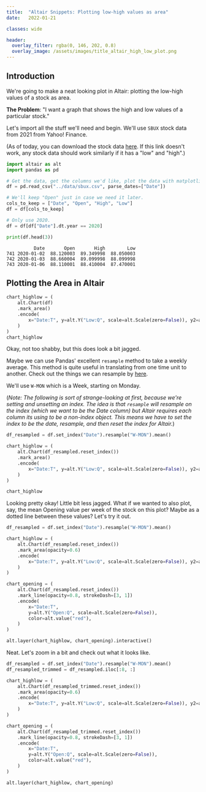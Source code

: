 ```yaml
---
title:  "Altair Snippets: Plotting low-high values as area"
date:   2022-01-21

classes: wide

header:
  overlay_filter: rgba(0, 146, 202, 0.8)
  overlay_image: /assets/images/title_altair_high_low_plot.png
---
```

## Introduction

We're going to make a neat looking plot in Altair: plotting the low-high values of a stock as area.

**The Problem**: "I want a graph that shows the high and low values of a particular stock."

Let's import all the stuff we'll need and begin.  We'll use ``SBUX`` stock data from 2021 from Yahoo! Finance.

(As of today, you can download the stock data [here](https://finance.yahoo.com/quote/SBUX/history?period1=1484956800&period2=1642723200&interval=1d&filter=history&frequency=1d&includeAdjustedClose=true).  If this link doesn't work, any stock data should work similarly if it has a "low" and "high".)


```python
import altair as alt
import pandas as pd
```


```python
# Get the data, get the columns we'd like, plot the data with matplotlib.
df = pd.read_csv("../data/sbux.csv", parse_dates=["Date"])

# We'll keep "Open" just in case we need it later.
cols_to_keep = ["Date", "Open", "High", "Low"]
df = df[cols_to_keep]

# Only use 2020.
df = df[df["Date"].dt.year == 2020]

print(df.head(3))
```

              Date       Open       High        Low
    741 2020-01-02  88.120003  89.349998  88.050003
    742 2020-01-03  88.660004  89.099998  88.099998
    743 2020-01-06  88.110001  88.410004  87.470001


## Plotting the Area in Altair


```python
chart_highlow = (
    alt.Chart(df)
    .mark_area()
    .encode(
        x="Date:T", y=alt.Y("Low:Q", scale=alt.Scale(zero=False)), y2=alt.Y2("High:Q")
    )
)
chart_highlow
```





<div id="altair-viz-5fd921df83d14fe1b1819219f27bd6cf"></div>
<script type="text/javascript">
  var VEGA_DEBUG = (typeof VEGA_DEBUG == "undefined") ? {} : VEGA_DEBUG;
  (function(spec, embedOpt){
    let outputDiv = document.currentScript.previousElementSibling;
    if (outputDiv.id !== "altair-viz-5fd921df83d14fe1b1819219f27bd6cf") {
      outputDiv = document.getElementById("altair-viz-5fd921df83d14fe1b1819219f27bd6cf");
    }
    const paths = {
      "vega": "https://cdn.jsdelivr.net/npm//vega@5?noext",
      "vega-lib": "https://cdn.jsdelivr.net/npm//vega-lib?noext",
      "vega-lite": "https://cdn.jsdelivr.net/npm//vega-lite@4.17.0?noext",
      "vega-embed": "https://cdn.jsdelivr.net/npm//vega-embed@6?noext",
    };

    function maybeLoadScript(lib, version) {
      var key = `${lib.replace("-", "")}_version`;
      return (VEGA_DEBUG[key] == version) ?
        Promise.resolve(paths[lib]) :
        new Promise(function(resolve, reject) {
          var s = document.createElement('script');
          document.getElementsByTagName("head")[0].appendChild(s);
          s.async = true;
          s.onload = () => {
            VEGA_DEBUG[key] = version;
            return resolve(paths[lib]);
          };
          s.onerror = () => reject(`Error loading script: ${paths[lib]}`);
          s.src = paths[lib];
        });
    }

    function showError(err) {
      outputDiv.innerHTML = `<div class="error" style="color:red;">${err}</div>`;
      throw err;
    }

    function displayChart(vegaEmbed) {
      vegaEmbed(outputDiv, spec, embedOpt)
        .catch(err => showError(`Javascript Error: ${err.message}<br>This usually means there's a typo in your chart specification. See the javascript console for the full traceback.`));
    }

    if(typeof define === "function" && define.amd) {
      requirejs.config({paths});
      require(["vega-embed"], displayChart, err => showError(`Error loading script: ${err.message}`));
    } else {
      maybeLoadScript("vega", "5")
        .then(() => maybeLoadScript("vega-lite", "4.17.0"))
        .then(() => maybeLoadScript("vega-embed", "6"))
        .catch(showError)
        .then(() => displayChart(vegaEmbed));
    }
  })({"config": {"view": {"continuousWidth": 400, "continuousHeight": 300}}, "data": {"name": "data-57a5c887e76f5b6b3adf7856858bbd8a"}, "mark": "area", "encoding": {"x": {"field": "Date", "type": "temporal"}, "y": {"field": "Low", "scale": {"zero": false}, "type": "quantitative"}, "y2": {"field": "High"}}, "$schema": "https://vega.github.io/schema/vega-lite/v4.17.0.json", "datasets": {"data-57a5c887e76f5b6b3adf7856858bbd8a": [{"Date": "2020-01-02T00:00:00", "Open": 88.120003, "High": 89.349998, "Low": 88.050003}, {"Date": "2020-01-03T00:00:00", "Open": 88.660004, "High": 89.099998, "Low": 88.099998}, {"Date": "2020-01-06T00:00:00", "Open": 88.110001, "High": 88.410004, "Low": 87.470001}, {"Date": "2020-01-07T00:00:00", "Open": 87.959999, "High": 88.029999, "Low": 87.129997}, {"Date": "2020-01-08T00:00:00", "Open": 87.940002, "High": 89.349998, "Low": 87.779999}, {"Date": "2020-01-09T00:00:00", "Open": 90.25, "High": 91.160004, "Low": 90.07}, {"Date": "2020-01-10T00:00:00", "Open": 90.800003, "High": 90.889999, "Low": 89.629997}, {"Date": "2020-01-13T00:00:00", "Open": 90.620003, "High": 91.720001, "Low": 90.209999}, {"Date": "2020-01-14T00:00:00", "Open": 91.190002, "High": 91.440002, "Low": 90.860001}, {"Date": "2020-01-15T00:00:00", "Open": 91.0, "High": 92.059998, "Low": 91.0}, {"Date": "2020-01-16T00:00:00", "Open": 91.989998, "High": 92.610001, "Low": 91.629997}, {"Date": "2020-01-17T00:00:00", "Open": 92.93, "High": 93.75, "Low": 92.809998}, {"Date": "2020-01-21T00:00:00", "Open": 92.830002, "High": 93.599998, "Low": 92.190002}, {"Date": "2020-01-22T00:00:00", "Open": 93.139999, "High": 93.75, "Low": 92.470001}, {"Date": "2020-01-23T00:00:00", "Open": 91.919998, "High": 93.849998, "Low": 90.739998}, {"Date": "2020-01-24T00:00:00", "Open": 94.0, "High": 94.129997, "Low": 91.339996}, {"Date": "2020-01-27T00:00:00", "Open": 88.629997, "High": 89.449997, "Low": 87.550003}, {"Date": "2020-01-28T00:00:00", "Open": 89.050003, "High": 89.190002, "Low": 87.720001}, {"Date": "2020-01-29T00:00:00", "Open": 88.150002, "High": 88.440002, "Low": 85.599998}, {"Date": "2020-01-30T00:00:00", "Open": 85.449997, "High": 86.589996, "Low": 84.690002}, {"Date": "2020-01-31T00:00:00", "Open": 85.790001, "High": 85.989998, "Low": 84.519997}, {"Date": "2020-02-03T00:00:00", "Open": 85.07, "High": 86.790001, "Low": 85.07}, {"Date": "2020-02-04T00:00:00", "Open": 87.139999, "High": 89.0, "Low": 86.620003}, {"Date": "2020-02-05T00:00:00", "Open": 88.879997, "High": 89.199997, "Low": 86.629997}, {"Date": "2020-02-06T00:00:00", "Open": 87.650002, "High": 87.699997, "Low": 86.150002}, {"Date": "2020-02-07T00:00:00", "Open": 85.760002, "High": 86.620003, "Low": 85.32}, {"Date": "2020-02-10T00:00:00", "Open": 86.43, "High": 87.620003, "Low": 86.169998}, {"Date": "2020-02-11T00:00:00", "Open": 87.860001, "High": 88.230003, "Low": 87.349998}, {"Date": "2020-02-12T00:00:00", "Open": 87.709999, "High": 89.099998, "Low": 87.389999}, {"Date": "2020-02-13T00:00:00", "Open": 88.5, "High": 90.510002, "Low": 88.260002}, {"Date": "2020-02-14T00:00:00", "Open": 90.18, "High": 90.410004, "Low": 88.989998}, {"Date": "2020-02-18T00:00:00", "Open": 89.370003, "High": 89.470001, "Low": 88.290001}, {"Date": "2020-02-19T00:00:00", "Open": 89.489998, "High": 90.440002, "Low": 89.300003}, {"Date": "2020-02-20T00:00:00", "Open": 89.730003, "High": 90.25, "Low": 87.730003}, {"Date": "2020-02-21T00:00:00", "Open": 88.0, "High": 88.389999, "Low": 87.0}, {"Date": "2020-02-24T00:00:00", "Open": 84.529999, "High": 86.050003, "Low": 84.260002}, {"Date": "2020-02-25T00:00:00", "Open": 85.019997, "High": 85.349998, "Low": 81.669998}, {"Date": "2020-02-26T00:00:00", "Open": 82.599998, "High": 83.239998, "Low": 80.639999}, {"Date": "2020-02-27T00:00:00", "Open": 78.830002, "High": 80.870003, "Low": 77.360001}, {"Date": "2020-02-28T00:00:00", "Open": 76.169998, "High": 78.809998, "Low": 75.720001}, {"Date": "2020-03-02T00:00:00", "Open": 77.919998, "High": 82.410004, "Low": 77.660004}, {"Date": "2020-03-03T00:00:00", "Open": 82.300003, "High": 82.620003, "Low": 78.110001}, {"Date": "2020-03-04T00:00:00", "Open": 79.290001, "High": 80.199997, "Low": 77.879997}, {"Date": "2020-03-05T00:00:00", "Open": 77.900002, "High": 77.900002, "Low": 75.279999}, {"Date": "2020-03-06T00:00:00", "Open": 73.459999, "High": 75.709999, "Low": 72.050003}, {"Date": "2020-03-09T00:00:00", "Open": 70.580002, "High": 74.029999, "Low": 70.080002}, {"Date": "2020-03-10T00:00:00", "Open": 72.559998, "High": 74.949997, "Low": 70.029999}, {"Date": "2020-03-11T00:00:00", "Open": 72.830002, "High": 74.269997, "Low": 67.400002}, {"Date": "2020-03-12T00:00:00", "Open": 62.950001, "High": 66.790001, "Low": 61.459999}, {"Date": "2020-03-13T00:00:00", "Open": 65.650002, "High": 70.18, "Low": 63.509998}, {"Date": "2020-03-16T00:00:00", "Open": 60.630001, "High": 63.950001, "Low": 58.110001}, {"Date": "2020-03-17T00:00:00", "Open": 59.549999, "High": 59.619999, "Low": 53.610001}, {"Date": "2020-03-18T00:00:00", "Open": 55.549999, "High": 57.650002, "Low": 50.02}, {"Date": "2020-03-19T00:00:00", "Open": 56.23, "High": 63.360001, "Low": 53.549999}, {"Date": "2020-03-20T00:00:00", "Open": 62.299999, "High": 65.68, "Low": 57.91}, {"Date": "2020-03-23T00:00:00", "Open": 57.23, "High": 57.439999, "Low": 54.0}, {"Date": "2020-03-24T00:00:00", "Open": 62.610001, "High": 65.160004, "Low": 61.0}, {"Date": "2020-03-25T00:00:00", "Open": 66.830002, "High": 69.639999, "Low": 63.490002}, {"Date": "2020-03-26T00:00:00", "Open": 66.709999, "High": 71.580002, "Low": 66.25}, {"Date": "2020-03-27T00:00:00", "Open": 66.68, "High": 68.25, "Low": 64.82}, {"Date": "2020-03-30T00:00:00", "Open": 66.559998, "High": 68.220001, "Low": 64.580002}, {"Date": "2020-03-31T00:00:00", "Open": 67.18, "High": 68.32, "Low": 65.309998}, {"Date": "2020-04-01T00:00:00", "Open": 63.0, "High": 64.760002, "Low": 61.580002}, {"Date": "2020-04-02T00:00:00", "Open": 65.75, "High": 68.699997, "Low": 62.91}, {"Date": "2020-04-03T00:00:00", "Open": 64.470001, "High": 64.75, "Low": 60.900002}, {"Date": "2020-04-06T00:00:00", "Open": 66.269997, "High": 68.339996, "Low": 64.410004}, {"Date": "2020-04-07T00:00:00", "Open": 71.57, "High": 72.480003, "Low": 68.330002}, {"Date": "2020-04-08T00:00:00", "Open": 69.580002, "High": 71.919998, "Low": 68.540001}, {"Date": "2020-04-09T00:00:00", "Open": 71.199997, "High": 74.260002, "Low": 70.139999}, {"Date": "2020-04-13T00:00:00", "Open": 73.519997, "High": 73.599998, "Low": 70.349998}, {"Date": "2020-04-14T00:00:00", "Open": 73.690002, "High": 74.330002, "Low": 72.660004}, {"Date": "2020-04-15T00:00:00", "Open": 72.010002, "High": 73.18, "Low": 70.709999}, {"Date": "2020-04-16T00:00:00", "Open": 73.110001, "High": 73.760002, "Low": 71.349998}, {"Date": "2020-04-17T00:00:00", "Open": 76.620003, "High": 77.389999, "Low": 74.970001}, {"Date": "2020-04-20T00:00:00", "Open": 76.019997, "High": 76.980003, "Low": 75.080002}, {"Date": "2020-04-21T00:00:00", "Open": 73.400002, "High": 73.959999, "Low": 71.739998}, {"Date": "2020-04-22T00:00:00", "Open": 74.550003, "High": 78.059998, "Low": 74.43}, {"Date": "2020-04-23T00:00:00", "Open": 77.330002, "High": 77.669998, "Low": 74.260002}, {"Date": "2020-04-24T00:00:00", "Open": 75.75, "High": 76.029999, "Low": 74.209999}, {"Date": "2020-04-27T00:00:00", "Open": 76.68, "High": 78.040001, "Low": 76.540001}, {"Date": "2020-04-28T00:00:00", "Open": 78.669998, "High": 79.610001, "Low": 76.959999}, {"Date": "2020-04-29T00:00:00", "Open": 78.18, "High": 78.75, "Low": 76.720001}, {"Date": "2020-04-30T00:00:00", "Open": 76.830002, "High": 77.639999, "Low": 75.190002}, {"Date": "2020-05-01T00:00:00", "Open": 74.900002, "High": 75.879997, "Low": 73.209999}, {"Date": "2020-05-04T00:00:00", "Open": 72.580002, "High": 72.620003, "Low": 71.260002}, {"Date": "2020-05-05T00:00:00", "Open": 74.959999, "High": 75.080002, "Low": 72.889999}, {"Date": "2020-05-06T00:00:00", "Open": 73.769997, "High": 74.849998, "Low": 72.860001}, {"Date": "2020-05-07T00:00:00", "Open": 73.809998, "High": 76.029999, "Low": 73.370003}, {"Date": "2020-05-08T00:00:00", "Open": 77.25, "High": 77.93, "Low": 75.760002}, {"Date": "2020-05-11T00:00:00", "Open": 76.620003, "High": 77.18, "Low": 75.800003}, {"Date": "2020-05-12T00:00:00", "Open": 76.0, "High": 76.730003, "Low": 74.339996}, {"Date": "2020-05-13T00:00:00", "Open": 74.459999, "High": 75.75, "Low": 72.919998}, {"Date": "2020-05-14T00:00:00", "Open": 72.32, "High": 74.290001, "Low": 70.650002}, {"Date": "2020-05-15T00:00:00", "Open": 72.809998, "High": 74.639999, "Low": 72.669998}, {"Date": "2020-05-18T00:00:00", "Open": 76.860001, "High": 77.5, "Low": 76.199997}, {"Date": "2020-05-19T00:00:00", "Open": 76.400002, "High": 77.220001, "Low": 75.760002}, {"Date": "2020-05-20T00:00:00", "Open": 77.230003, "High": 77.839996, "Low": 76.519997}, {"Date": "2020-05-21T00:00:00", "Open": 78.599998, "High": 79.379997, "Low": 77.889999}, {"Date": "2020-05-22T00:00:00", "Open": 77.900002, "High": 78.050003, "Low": 76.519997}, {"Date": "2020-05-26T00:00:00", "Open": 79.599998, "High": 79.919998, "Low": 77.580002}, {"Date": "2020-05-27T00:00:00", "Open": 78.980003, "High": 78.980003, "Low": 77.389999}, {"Date": "2020-05-28T00:00:00", "Open": 78.639999, "High": 80.059998, "Low": 77.93}, {"Date": "2020-05-29T00:00:00", "Open": 78.620003, "High": 78.639999, "Low": 77.260002}, {"Date": "2020-06-01T00:00:00", "Open": 77.660004, "High": 78.650002, "Low": 76.769997}, {"Date": "2020-06-02T00:00:00", "Open": 77.970001, "High": 78.260002, "Low": 76.790001}, {"Date": "2020-06-03T00:00:00", "Open": 78.449997, "High": 79.949997, "Low": 78.300003}, {"Date": "2020-06-04T00:00:00", "Open": 79.309998, "High": 80.169998, "Low": 78.470001}, {"Date": "2020-06-05T00:00:00", "Open": 80.330002, "High": 82.330002, "Low": 79.970001}, {"Date": "2020-06-08T00:00:00", "Open": 83.080002, "High": 83.620003, "Low": 82.18}, {"Date": "2020-06-09T00:00:00", "Open": 82.620003, "High": 83.220001, "Low": 81.760002}, {"Date": "2020-06-10T00:00:00", "Open": 79.879997, "High": 80.029999, "Low": 78.199997}, {"Date": "2020-06-11T00:00:00", "Open": 75.75, "High": 76.790001, "Low": 72.150002}, {"Date": "2020-06-12T00:00:00", "Open": 75.0, "High": 76.720001, "Low": 73.809998}, {"Date": "2020-06-15T00:00:00", "Open": 74.300003, "High": 77.910004, "Low": 74.080002}, {"Date": "2020-06-16T00:00:00", "Open": 78.790001, "High": 78.940002, "Low": 76.389999}, {"Date": "2020-06-17T00:00:00", "Open": 78.07, "High": 78.290001, "Low": 76.68}, {"Date": "2020-06-18T00:00:00", "Open": 76.720001, "High": 76.790001, "Low": 75.800003}, {"Date": "2020-06-19T00:00:00", "Open": 77.029999, "High": 77.379997, "Low": 74.879997}, {"Date": "2020-06-22T00:00:00", "Open": 74.900002, "High": 75.650002, "Low": 73.919998}, {"Date": "2020-06-23T00:00:00", "Open": 76.330002, "High": 76.370003, "Low": 75.07}, {"Date": "2020-06-24T00:00:00", "Open": 74.900002, "High": 74.919998, "Low": 72.0}, {"Date": "2020-06-25T00:00:00", "Open": 73.220001, "High": 74.110001, "Low": 72.169998}, {"Date": "2020-06-26T00:00:00", "Open": 73.629997, "High": 73.769997, "Low": 71.25}, {"Date": "2020-06-29T00:00:00", "Open": 71.410004, "High": 73.5, "Low": 71.059998}, {"Date": "2020-06-30T00:00:00", "Open": 73.580002, "High": 73.879997, "Low": 72.809998}, {"Date": "2020-07-01T00:00:00", "Open": 74.0, "High": 74.690002, "Low": 73.379997}, {"Date": "2020-07-02T00:00:00", "Open": 75.040001, "High": 75.089996, "Low": 73.639999}, {"Date": "2020-07-06T00:00:00", "Open": 74.93, "High": 75.480003, "Low": 74.160004}, {"Date": "2020-07-07T00:00:00", "Open": 75.129997, "High": 75.230003, "Low": 74.0}, {"Date": "2020-07-08T00:00:00", "Open": 74.07, "High": 74.5, "Low": 73.330002}, {"Date": "2020-07-09T00:00:00", "Open": 73.730003, "High": 74.220001, "Low": 71.93}, {"Date": "2020-07-10T00:00:00", "Open": 73.0, "High": 74.559998, "Low": 72.739998}, {"Date": "2020-07-13T00:00:00", "Open": 74.559998, "High": 74.839996, "Low": 72.489998}, {"Date": "2020-07-14T00:00:00", "Open": 72.0, "High": 72.970001, "Low": 71.82}, {"Date": "2020-07-15T00:00:00", "Open": 74.459999, "High": 75.809998, "Low": 73.959999}, {"Date": "2020-07-16T00:00:00", "Open": 74.900002, "High": 75.139999, "Low": 73.68}, {"Date": "2020-07-17T00:00:00", "Open": 74.43, "High": 74.550003, "Low": 73.209999}, {"Date": "2020-07-20T00:00:00", "Open": 74.160004, "High": 75.220001, "Low": 73.629997}, {"Date": "2020-07-21T00:00:00", "Open": 75.779999, "High": 76.800003, "Low": 75.269997}, {"Date": "2020-07-22T00:00:00", "Open": 75.519997, "High": 77.330002, "Low": 75.120003}, {"Date": "2020-07-23T00:00:00", "Open": 76.879997, "High": 77.07, "Low": 74.900002}, {"Date": "2020-07-24T00:00:00", "Open": 75.279999, "High": 76.0, "Low": 75.110001}, {"Date": "2020-07-27T00:00:00", "Open": 75.889999, "High": 76.709999, "Low": 75.540001}, {"Date": "2020-07-28T00:00:00", "Open": 76.300003, "High": 76.389999, "Low": 74.559998}, {"Date": "2020-07-29T00:00:00", "Open": 77.559998, "High": 78.489998, "Low": 76.900002}, {"Date": "2020-07-30T00:00:00", "Open": 76.629997, "High": 76.980003, "Low": 75.400002}, {"Date": "2020-07-31T00:00:00", "Open": 76.239998, "High": 76.540001, "Low": 75.480003}, {"Date": "2020-08-03T00:00:00", "Open": 76.480003, "High": 76.599998, "Low": 75.440002}, {"Date": "2020-08-04T00:00:00", "Open": 75.370003, "High": 75.489998, "Low": 74.760002}, {"Date": "2020-08-05T00:00:00", "Open": 75.349998, "High": 75.989998, "Low": 75.330002}, {"Date": "2020-08-06T00:00:00", "Open": 75.199997, "High": 75.919998, "Low": 74.940002}, {"Date": "2020-08-07T00:00:00", "Open": 75.480003, "High": 75.93, "Low": 75.209999}, {"Date": "2020-08-10T00:00:00", "Open": 75.82, "High": 77.669998, "Low": 75.809998}, {"Date": "2020-08-11T00:00:00", "Open": 78.269997, "High": 79.980003, "Low": 78.0}, {"Date": "2020-08-12T00:00:00", "Open": 79.589996, "High": 79.690002, "Low": 78.669998}, {"Date": "2020-08-13T00:00:00", "Open": 78.919998, "High": 79.639999, "Low": 78.839996}, {"Date": "2020-08-14T00:00:00", "Open": 78.540001, "High": 78.93, "Low": 78.019997}, {"Date": "2020-08-17T00:00:00", "Open": 78.599998, "High": 78.959999, "Low": 78.120003}, {"Date": "2020-08-18T00:00:00", "Open": 79.150002, "High": 79.360001, "Low": 78.349998}, {"Date": "2020-08-19T00:00:00", "Open": 79.18, "High": 79.389999, "Low": 77.43}, {"Date": "2020-08-20T00:00:00", "Open": 77.029999, "High": 77.650002, "Low": 76.459999}, {"Date": "2020-08-21T00:00:00", "Open": 76.940002, "High": 77.269997, "Low": 76.690002}, {"Date": "2020-08-24T00:00:00", "Open": 77.709999, "High": 79.139999, "Low": 77.25}, {"Date": "2020-08-25T00:00:00", "Open": 80.059998, "High": 83.07, "Low": 79.790001}, {"Date": "2020-08-26T00:00:00", "Open": 82.419998, "High": 82.75, "Low": 81.879997}, {"Date": "2020-08-27T00:00:00", "Open": 82.75, "High": 83.639999, "Low": 82.5}, {"Date": "2020-08-28T00:00:00", "Open": 83.790001, "High": 85.290001, "Low": 83.43}, {"Date": "2020-08-31T00:00:00", "Open": 84.629997, "High": 85.360001, "Low": 84.029999}, {"Date": "2020-09-01T00:00:00", "Open": 84.699997, "High": 86.089996, "Low": 84.230003}, {"Date": "2020-09-02T00:00:00", "Open": 86.510002, "High": 88.75, "Low": 86.290001}, {"Date": "2020-09-03T00:00:00", "Open": 88.599998, "High": 88.980003, "Low": 85.690002}, {"Date": "2020-09-04T00:00:00", "Open": 87.089996, "High": 87.779999, "Low": 85.309998}, {"Date": "2020-09-08T00:00:00", "Open": 85.269997, "High": 87.580002, "Low": 84.769997}, {"Date": "2020-09-09T00:00:00", "Open": 85.93, "High": 86.830002, "Low": 84.459999}, {"Date": "2020-09-10T00:00:00", "Open": 85.800003, "High": 87.07, "Low": 84.529999}, {"Date": "2020-09-11T00:00:00", "Open": 84.949997, "High": 85.849998, "Low": 84.150002}, {"Date": "2020-09-14T00:00:00", "Open": 85.75, "High": 87.059998, "Low": 85.639999}, {"Date": "2020-09-15T00:00:00", "Open": 87.18, "High": 88.25, "Low": 87.169998}, {"Date": "2020-09-16T00:00:00", "Open": 88.0, "High": 89.43, "Low": 87.75}, {"Date": "2020-09-17T00:00:00", "Open": 87.050003, "High": 87.32, "Low": 85.360001}, {"Date": "2020-09-18T00:00:00", "Open": 86.809998, "High": 87.239998, "Low": 84.599998}, {"Date": "2020-09-21T00:00:00", "Open": 82.860001, "High": 83.949997, "Low": 81.75}, {"Date": "2020-09-22T00:00:00", "Open": 84.050003, "High": 84.389999, "Low": 83.18}, {"Date": "2020-09-23T00:00:00", "Open": 84.379997, "High": 84.900002, "Low": 82.82}, {"Date": "2020-09-24T00:00:00", "Open": 82.629997, "High": 84.139999, "Low": 81.919998}, {"Date": "2020-09-25T00:00:00", "Open": 82.529999, "High": 84.690002, "Low": 82.220001}, {"Date": "2020-09-28T00:00:00", "Open": 85.519997, "High": 86.239998, "Low": 84.989998}, {"Date": "2020-09-29T00:00:00", "Open": 86.25, "High": 86.25, "Low": 84.629997}, {"Date": "2020-09-30T00:00:00", "Open": 86.629997, "High": 87.160004, "Low": 85.470001}, {"Date": "2020-10-01T00:00:00", "Open": 87.040001, "High": 87.449997, "Low": 86.199997}, {"Date": "2020-10-02T00:00:00", "Open": 85.150002, "High": 87.129997, "Low": 85.089996}, {"Date": "2020-10-05T00:00:00", "Open": 87.269997, "High": 88.68, "Low": 87.199997}, {"Date": "2020-10-06T00:00:00", "Open": 88.650002, "High": 89.279999, "Low": 86.800003}, {"Date": "2020-10-07T00:00:00", "Open": 87.82, "High": 88.980003, "Low": 87.440002}, {"Date": "2020-10-08T00:00:00", "Open": 88.459999, "High": 89.610001, "Low": 88.410004}, {"Date": "2020-10-09T00:00:00", "Open": 89.800003, "High": 90.330002, "Low": 89.580002}, {"Date": "2020-10-12T00:00:00", "Open": 90.459999, "High": 91.099998, "Low": 89.93}, {"Date": "2020-10-13T00:00:00", "Open": 90.580002, "High": 90.849998, "Low": 89.769997}, {"Date": "2020-10-14T00:00:00", "Open": 90.169998, "High": 90.599998, "Low": 88.559998}, {"Date": "2020-10-15T00:00:00", "Open": 88.160004, "High": 88.870003, "Low": 87.669998}, {"Date": "2020-10-16T00:00:00", "Open": 89.389999, "High": 89.629997, "Low": 88.440002}, {"Date": "2020-10-19T00:00:00", "Open": 88.699997, "High": 89.57, "Low": 87.360001}, {"Date": "2020-10-20T00:00:00", "Open": 88.68, "High": 89.720001, "Low": 88.040001}, {"Date": "2020-10-21T00:00:00", "Open": 88.379997, "High": 89.160004, "Low": 88.190002}, {"Date": "2020-10-22T00:00:00", "Open": 88.019997, "High": 89.379997, "Low": 87.699997}, {"Date": "2020-10-23T00:00:00", "Open": 89.800003, "High": 90.959999, "Low": 89.440002}, {"Date": "2020-10-26T00:00:00", "Open": 90.029999, "High": 91.129997, "Low": 88.650002}, {"Date": "2020-10-27T00:00:00", "Open": 89.480003, "High": 90.349998, "Low": 89.169998}, {"Date": "2020-10-28T00:00:00", "Open": 88.650002, "High": 88.949997, "Low": 86.610001}, {"Date": "2020-10-29T00:00:00", "Open": 87.169998, "High": 89.110001, "Low": 86.610001}, {"Date": "2020-10-30T00:00:00", "Open": 87.75, "High": 88.389999, "Low": 85.629997}, {"Date": "2020-11-02T00:00:00", "Open": 87.540001, "High": 87.769997, "Low": 85.449997}, {"Date": "2020-11-03T00:00:00", "Open": 86.779999, "High": 89.059998, "Low": 86.18}, {"Date": "2020-11-04T00:00:00", "Open": 88.900002, "High": 91.290001, "Low": 88.739998}, {"Date": "2020-11-05T00:00:00", "Open": 90.690002, "High": 91.160004, "Low": 89.900002}, {"Date": "2020-11-06T00:00:00", "Open": 90.150002, "High": 91.199997, "Low": 89.779999}, {"Date": "2020-11-09T00:00:00", "Open": 97.32, "High": 97.650002, "Low": 95.639999}, {"Date": "2020-11-10T00:00:00", "Open": 93.739998, "High": 95.269997, "Low": 93.139999}, {"Date": "2020-11-11T00:00:00", "Open": 94.110001, "High": 95.830002, "Low": 94.019997}, {"Date": "2020-11-12T00:00:00", "Open": 94.660004, "High": 94.760002, "Low": 92.660004}, {"Date": "2020-11-13T00:00:00", "Open": 94.379997, "High": 95.589996, "Low": 93.699997}, {"Date": "2020-11-16T00:00:00", "Open": 96.790001, "High": 97.809998, "Low": 96.019997}, {"Date": "2020-11-17T00:00:00", "Open": 97.209999, "High": 98.779999, "Low": 96.809998}, {"Date": "2020-11-18T00:00:00", "Open": 98.629997, "High": 99.330002, "Low": 97.910004}, {"Date": "2020-11-19T00:00:00", "Open": 97.239998, "High": 97.919998, "Low": 96.860001}, {"Date": "2020-11-20T00:00:00", "Open": 97.419998, "High": 97.540001, "Low": 96.949997}, {"Date": "2020-11-23T00:00:00", "Open": 97.620003, "High": 97.860001, "Low": 96.419998}, {"Date": "2020-11-24T00:00:00", "Open": 97.510002, "High": 98.720001, "Low": 97.400002}, {"Date": "2020-11-25T00:00:00", "Open": 98.5, "High": 98.540001, "Low": 97.940002}, {"Date": "2020-11-27T00:00:00", "Open": 98.480003, "High": 98.980003, "Low": 98.279999}, {"Date": "2020-11-30T00:00:00", "Open": 98.199997, "High": 98.290001, "Low": 96.959999}, {"Date": "2020-12-01T00:00:00", "Open": 99.0, "High": 99.260002, "Low": 98.25}, {"Date": "2020-12-02T00:00:00", "Open": 98.510002, "High": 99.040001, "Low": 98.209999}, {"Date": "2020-12-03T00:00:00", "Open": 99.019997, "High": 101.0, "Low": 98.970001}, {"Date": "2020-12-04T00:00:00", "Open": 101.349998, "High": 102.940002, "Low": 101.07}, {"Date": "2020-12-07T00:00:00", "Open": 102.010002, "High": 102.220001, "Low": 100.690002}, {"Date": "2020-12-08T00:00:00", "Open": 100.370003, "High": 101.57, "Low": 100.010002}, {"Date": "2020-12-09T00:00:00", "Open": 101.940002, "High": 102.209999, "Low": 100.099998}, {"Date": "2020-12-10T00:00:00", "Open": 103.510002, "High": 106.089996, "Low": 102.75}, {"Date": "2020-12-11T00:00:00", "Open": 104.410004, "High": 104.779999, "Low": 102.330002}, {"Date": "2020-12-14T00:00:00", "Open": 103.830002, "High": 104.709999, "Low": 103.25}, {"Date": "2020-12-15T00:00:00", "Open": 104.239998, "High": 104.860001, "Low": 103.779999}, {"Date": "2020-12-16T00:00:00", "Open": 104.099998, "High": 104.800003, "Low": 102.720001}, {"Date": "2020-12-17T00:00:00", "Open": 103.550003, "High": 104.040001, "Low": 102.610001}, {"Date": "2020-12-18T00:00:00", "Open": 103.330002, "High": 104.110001, "Low": 102.949997}, {"Date": "2020-12-21T00:00:00", "Open": 101.220001, "High": 103.150002, "Low": 100.019997}, {"Date": "2020-12-22T00:00:00", "Open": 102.120003, "High": 103.169998, "Low": 101.889999}, {"Date": "2020-12-23T00:00:00", "Open": 102.290001, "High": 102.690002, "Low": 101.970001}, {"Date": "2020-12-24T00:00:00", "Open": 102.300003, "High": 102.360001, "Low": 101.68}, {"Date": "2020-12-28T00:00:00", "Open": 102.919998, "High": 104.379997, "Low": 102.309998}, {"Date": "2020-12-29T00:00:00", "Open": 104.889999, "High": 105.779999, "Low": 104.470001}, {"Date": "2020-12-30T00:00:00", "Open": 105.989998, "High": 106.620003, "Low": 105.779999}, {"Date": "2020-12-31T00:00:00", "Open": 106.0, "High": 107.139999, "Low": 105.620003}]}}, {"mode": "vega-lite"});
</script>



Okay, not too shabby, but this does look a bit jagged.

Maybe we can use Pandas' excellent ``resample`` method to take a weekly average.  This method is quite useful in translating from one time unit to another.  Check out the things we can resample by [here](https://pandas.pydata.org/pandas-docs/stable/user_guide/timeseries.html#dateoffset-objects).

We'll use ``W-MON`` which is a Week, starting on Monday.

(_Note: The following is sort of strange-looking at first, because we're setting and unsetting an index.  The idea is that ``resample`` will resample on the index (which we want to be the Date column) but Altair requires each column its using to be a non-index object.  This means we have to set the index to be the date, resample, and then reset the index for Altair._)


```python
df_resampled = df.set_index("Date").resample("W-MON").mean()

chart_highlow = (
    alt.Chart(df_resampled.reset_index())
    .mark_area()
    .encode(
        x="Date:T", y=alt.Y("Low:Q", scale=alt.Scale(zero=False)), y2=alt.Y2("High:Q")
    )
)

chart_highlow
```





<div id="altair-viz-bc7a15327f6c4077867ba82ce0181c53"></div>
<script type="text/javascript">
  var VEGA_DEBUG = (typeof VEGA_DEBUG == "undefined") ? {} : VEGA_DEBUG;
  (function(spec, embedOpt){
    let outputDiv = document.currentScript.previousElementSibling;
    if (outputDiv.id !== "altair-viz-bc7a15327f6c4077867ba82ce0181c53") {
      outputDiv = document.getElementById("altair-viz-bc7a15327f6c4077867ba82ce0181c53");
    }
    const paths = {
      "vega": "https://cdn.jsdelivr.net/npm//vega@5?noext",
      "vega-lib": "https://cdn.jsdelivr.net/npm//vega-lib?noext",
      "vega-lite": "https://cdn.jsdelivr.net/npm//vega-lite@4.17.0?noext",
      "vega-embed": "https://cdn.jsdelivr.net/npm//vega-embed@6?noext",
    };

    function maybeLoadScript(lib, version) {
      var key = `${lib.replace("-", "")}_version`;
      return (VEGA_DEBUG[key] == version) ?
        Promise.resolve(paths[lib]) :
        new Promise(function(resolve, reject) {
          var s = document.createElement('script');
          document.getElementsByTagName("head")[0].appendChild(s);
          s.async = true;
          s.onload = () => {
            VEGA_DEBUG[key] = version;
            return resolve(paths[lib]);
          };
          s.onerror = () => reject(`Error loading script: ${paths[lib]}`);
          s.src = paths[lib];
        });
    }

    function showError(err) {
      outputDiv.innerHTML = `<div class="error" style="color:red;">${err}</div>`;
      throw err;
    }

    function displayChart(vegaEmbed) {
      vegaEmbed(outputDiv, spec, embedOpt)
        .catch(err => showError(`Javascript Error: ${err.message}<br>This usually means there's a typo in your chart specification. See the javascript console for the full traceback.`));
    }

    if(typeof define === "function" && define.amd) {
      requirejs.config({paths});
      require(["vega-embed"], displayChart, err => showError(`Error loading script: ${err.message}`));
    } else {
      maybeLoadScript("vega", "5")
        .then(() => maybeLoadScript("vega-lite", "4.17.0"))
        .then(() => maybeLoadScript("vega-embed", "6"))
        .catch(showError)
        .then(() => displayChart(vegaEmbed));
    }
  })({"config": {"view": {"continuousWidth": 400, "continuousHeight": 300}}, "data": {"name": "data-bdd7ea871a90f79592dc102a75e1891d"}, "mark": "area", "encoding": {"x": {"field": "Date", "type": "temporal"}, "y": {"field": "Low", "scale": {"zero": false}, "type": "quantitative"}, "y2": {"field": "High"}}, "$schema": "https://vega.github.io/schema/vega-lite/v4.17.0.json", "datasets": {"data-bdd7ea871a90f79592dc102a75e1891d": [{"Date": "2020-01-06T00:00:00", "Open": 88.29666933333333, "High": 88.95333333333333, "Low": 87.873334}, {"Date": "2020-01-13T00:00:00", "Open": 89.51400140000001, "High": 90.23000019999999, "Low": 88.96399840000001}, {"Date": "2020-01-20T00:00:00", "Open": 91.7775, "High": 92.46500025, "Low": 91.57499899999999}, {"Date": "2020-01-27T00:00:00", "Open": 92.1039992, "High": 92.955998, "Low": 90.858}, {"Date": "2020-02-03T00:00:00", "Open": 86.70200059999999, "High": 87.3999998, "Low": 85.5199996}, {"Date": "2020-02-10T00:00:00", "Open": 87.172, "High": 88.02799999999999, "Low": 86.178}, {"Date": "2020-02-17T00:00:00", "Open": 88.5625, "High": 89.56250175, "Low": 87.99749925}, {"Date": "2020-02-24T00:00:00", "Open": 88.2240006, "High": 88.920001, "Low": 87.31600180000001}, {"Date": "2020-03-02T00:00:00", "Open": 80.1079986, "High": 82.1360002, "Low": 78.6100006}, {"Date": "2020-03-09T00:00:00", "Open": 76.7060014, "High": 78.092, "Low": 74.6800004}, {"Date": "2020-03-16T00:00:00", "Open": 66.9240008, "High": 70.0279992, "Low": 64.1019998}, {"Date": "2020-03-23T00:00:00", "Open": 58.171999400000004, "High": 60.7500002, "Low": 53.818}, {"Date": "2020-03-30T00:00:00", "Open": 65.878, "High": 68.57000120000001, "Low": 64.0280008}, {"Date": "2020-04-06T00:00:00", "Open": 65.3339996, "High": 66.973999, "Low": 63.0220012}, {"Date": "2020-04-13T00:00:00", "Open": 71.467499, "High": 73.06500025, "Low": 69.34}, {"Date": "2020-04-20T00:00:00", "Open": 74.290001, "High": 75.1280012, "Low": 72.95400079999999}, {"Date": "2020-04-27T00:00:00", "Open": 75.5420014, "High": 76.751999, "Low": 74.236}, {"Date": "2020-05-04T00:00:00", "Open": 76.23200080000001, "High": 76.9, "Low": 74.6680006}, {"Date": "2020-05-11T00:00:00", "Open": 75.28199939999999, "High": 76.2139998, "Low": 74.1360016}, {"Date": "2020-05-18T00:00:00", "Open": 74.4899996, "High": 75.7820006, "Low": 73.3559982}, {"Date": "2020-05-25T00:00:00", "Open": 77.53250125, "High": 78.12249925, "Low": 76.67249875}, {"Date": "2020-06-01T00:00:00", "Open": 78.70000139999999, "High": 79.25, "Low": 77.386}, {"Date": "2020-06-08T00:00:00", "Open": 79.828, "High": 80.86600039999999, "Low": 79.14200120000001}, {"Date": "2020-06-15T00:00:00", "Open": 77.5100006, "High": 78.9340012, "Low": 76.0000002}, {"Date": "2020-06-22T00:00:00", "Open": 77.1020006, "High": 77.4100006, "Low": 75.5339994}, {"Date": "2020-06-29T00:00:00", "Open": 73.8980012, "High": 74.5339998, "Low": 72.3099992}, {"Date": "2020-07-06T00:00:00", "Open": 74.38750075, "High": 74.7849995, "Low": 73.4974995}, {"Date": "2020-07-13T00:00:00", "Open": 74.09799960000001, "High": 74.6699996, "Low": 72.8979996}, {"Date": "2020-07-20T00:00:00", "Open": 73.990001, "High": 74.7380004, "Low": 73.259999}, {"Date": "2020-07-27T00:00:00", "Open": 75.86999820000001, "High": 76.78200079999999, "Low": 75.1880008}, {"Date": "2020-08-03T00:00:00", "Open": 76.6419998, "High": 76.9999998, "Low": 75.5560014}, {"Date": "2020-08-10T00:00:00", "Open": 75.44400019999999, "High": 76.1999984, "Low": 75.2100006}, {"Date": "2020-08-17T00:00:00", "Open": 78.783998, "High": 79.4400006, "Low": 78.3299988}, {"Date": "2020-08-24T00:00:00", "Open": 78.0020004, "High": 78.56199960000001, "Low": 77.2359998}, {"Date": "2020-08-31T00:00:00", "Open": 82.7299988, "High": 84.02200020000001, "Low": 82.3259994}, {"Date": "2020-09-07T00:00:00", "Open": 86.72499825, "High": 87.8999995, "Low": 85.380001}, {"Date": "2020-09-14T00:00:00", "Open": 85.5399994, "High": 86.878, "Low": 84.7099992}, {"Date": "2020-09-21T00:00:00", "Open": 86.3800004, "High": 87.237999, "Low": 85.3259994}, {"Date": "2020-09-28T00:00:00", "Open": 83.8219986, "High": 84.872, "Low": 83.0259994}, {"Date": "2020-10-05T00:00:00", "Open": 86.46799940000001, "High": 87.3339996, "Low": 85.7179976}, {"Date": "2020-10-12T00:00:00", "Open": 89.0380006, "High": 89.8600006, "Low": 88.4320022}, {"Date": "2020-10-19T00:00:00", "Open": 89.4, "High": 89.9039992, "Low": 88.3599992}, {"Date": "2020-10-26T00:00:00", "Open": 88.9819992, "High": 90.0699996, "Low": 88.4040008}, {"Date": "2020-11-02T00:00:00", "Open": 88.1180008, "High": 88.9139984, "Low": 86.6939988}, {"Date": "2020-11-09T00:00:00", "Open": 90.768001, "High": 92.07200040000001, "Low": 90.0479996}, {"Date": "2020-11-16T00:00:00", "Open": 94.7360002, "High": 95.851999, "Low": 93.9079988}, {"Date": "2020-11-23T00:00:00", "Open": 97.623999, "High": 98.2860002, "Low": 96.9899996}, {"Date": "2020-11-30T00:00:00", "Open": 98.1725005, "High": 98.6325015, "Low": 97.64500050000001}, {"Date": "2020-12-07T00:00:00", "Open": 99.97799979999999, "High": 100.89200120000001, "Low": 99.43800039999999}, {"Date": "2020-12-14T00:00:00", "Open": 102.8120026, "High": 103.87199860000001, "Low": 101.68800039999999}, {"Date": "2020-12-21T00:00:00", "Open": 103.28800040000002, "High": 104.1920016, "Low": 102.41599900000001}, {"Date": "2020-12-28T00:00:00", "Open": 102.40750125, "High": 103.1499995, "Low": 101.9624995}, {"Date": "2021-01-04T00:00:00", "Open": 105.62666566666667, "High": 106.51333366666667, "Low": 105.290001}]}}, {"mode": "vega-lite"});
</script>



Looking pretty okay!  Little bit less jagged.  What if we wanted to also plot, say, the mean Opening value per week of the stock on this plot?  Maybe as a dotted line between these values?  Let's try it out.


```python
df_resampled = df.set_index("Date").resample("W-MON").mean()

chart_highlow = (
    alt.Chart(df_resampled.reset_index())
    .mark_area(opacity=0.6)
    .encode(
        x="Date:T", y=alt.Y("Low:Q", scale=alt.Scale(zero=False)), y2=alt.Y2("High:Q")
    )
)

chart_opening = (
    alt.Chart(df_resampled.reset_index())
    .mark_line(opacity=0.8, strokeDash=[3, 1])
    .encode(
        x="Date:T",
        y=alt.Y("Open:Q", scale=alt.Scale(zero=False)),
        color=alt.value("red"),
    )
)

alt.layer(chart_highlow, chart_opening).interactive()
```





<div id="altair-viz-8869878355ec413ba2fceac9bb92d992"></div>
<script type="text/javascript">
  var VEGA_DEBUG = (typeof VEGA_DEBUG == "undefined") ? {} : VEGA_DEBUG;
  (function(spec, embedOpt){
    let outputDiv = document.currentScript.previousElementSibling;
    if (outputDiv.id !== "altair-viz-8869878355ec413ba2fceac9bb92d992") {
      outputDiv = document.getElementById("altair-viz-8869878355ec413ba2fceac9bb92d992");
    }
    const paths = {
      "vega": "https://cdn.jsdelivr.net/npm//vega@5?noext",
      "vega-lib": "https://cdn.jsdelivr.net/npm//vega-lib?noext",
      "vega-lite": "https://cdn.jsdelivr.net/npm//vega-lite@4.17.0?noext",
      "vega-embed": "https://cdn.jsdelivr.net/npm//vega-embed@6?noext",
    };

    function maybeLoadScript(lib, version) {
      var key = `${lib.replace("-", "")}_version`;
      return (VEGA_DEBUG[key] == version) ?
        Promise.resolve(paths[lib]) :
        new Promise(function(resolve, reject) {
          var s = document.createElement('script');
          document.getElementsByTagName("head")[0].appendChild(s);
          s.async = true;
          s.onload = () => {
            VEGA_DEBUG[key] = version;
            return resolve(paths[lib]);
          };
          s.onerror = () => reject(`Error loading script: ${paths[lib]}`);
          s.src = paths[lib];
        });
    }

    function showError(err) {
      outputDiv.innerHTML = `<div class="error" style="color:red;">${err}</div>`;
      throw err;
    }

    function displayChart(vegaEmbed) {
      vegaEmbed(outputDiv, spec, embedOpt)
        .catch(err => showError(`Javascript Error: ${err.message}<br>This usually means there's a typo in your chart specification. See the javascript console for the full traceback.`));
    }

    if(typeof define === "function" && define.amd) {
      requirejs.config({paths});
      require(["vega-embed"], displayChart, err => showError(`Error loading script: ${err.message}`));
    } else {
      maybeLoadScript("vega", "5")
        .then(() => maybeLoadScript("vega-lite", "4.17.0"))
        .then(() => maybeLoadScript("vega-embed", "6"))
        .catch(showError)
        .then(() => displayChart(vegaEmbed));
    }
  })({"config": {"view": {"continuousWidth": 400, "continuousHeight": 300}}, "layer": [{"data": {"name": "data-bdd7ea871a90f79592dc102a75e1891d"}, "mark": {"type": "area", "opacity": 0.6}, "encoding": {"x": {"field": "Date", "type": "temporal"}, "y": {"field": "Low", "scale": {"zero": false}, "type": "quantitative"}, "y2": {"field": "High"}}, "selection": {"selector031": {"type": "interval", "bind": "scales", "encodings": ["x", "y"]}}}, {"data": {"name": "data-bdd7ea871a90f79592dc102a75e1891d"}, "mark": {"type": "line", "opacity": 0.8, "strokeDash": [3, 1]}, "encoding": {"color": {"value": "red"}, "x": {"field": "Date", "type": "temporal"}, "y": {"field": "Open", "scale": {"zero": false}, "type": "quantitative"}}}], "$schema": "https://vega.github.io/schema/vega-lite/v4.17.0.json", "datasets": {"data-bdd7ea871a90f79592dc102a75e1891d": [{"Date": "2020-01-06T00:00:00", "Open": 88.29666933333333, "High": 88.95333333333333, "Low": 87.873334}, {"Date": "2020-01-13T00:00:00", "Open": 89.51400140000001, "High": 90.23000019999999, "Low": 88.96399840000001}, {"Date": "2020-01-20T00:00:00", "Open": 91.7775, "High": 92.46500025, "Low": 91.57499899999999}, {"Date": "2020-01-27T00:00:00", "Open": 92.1039992, "High": 92.955998, "Low": 90.858}, {"Date": "2020-02-03T00:00:00", "Open": 86.70200059999999, "High": 87.3999998, "Low": 85.5199996}, {"Date": "2020-02-10T00:00:00", "Open": 87.172, "High": 88.02799999999999, "Low": 86.178}, {"Date": "2020-02-17T00:00:00", "Open": 88.5625, "High": 89.56250175, "Low": 87.99749925}, {"Date": "2020-02-24T00:00:00", "Open": 88.2240006, "High": 88.920001, "Low": 87.31600180000001}, {"Date": "2020-03-02T00:00:00", "Open": 80.1079986, "High": 82.1360002, "Low": 78.6100006}, {"Date": "2020-03-09T00:00:00", "Open": 76.7060014, "High": 78.092, "Low": 74.6800004}, {"Date": "2020-03-16T00:00:00", "Open": 66.9240008, "High": 70.0279992, "Low": 64.1019998}, {"Date": "2020-03-23T00:00:00", "Open": 58.171999400000004, "High": 60.7500002, "Low": 53.818}, {"Date": "2020-03-30T00:00:00", "Open": 65.878, "High": 68.57000120000001, "Low": 64.0280008}, {"Date": "2020-04-06T00:00:00", "Open": 65.3339996, "High": 66.973999, "Low": 63.0220012}, {"Date": "2020-04-13T00:00:00", "Open": 71.467499, "High": 73.06500025, "Low": 69.34}, {"Date": "2020-04-20T00:00:00", "Open": 74.290001, "High": 75.1280012, "Low": 72.95400079999999}, {"Date": "2020-04-27T00:00:00", "Open": 75.5420014, "High": 76.751999, "Low": 74.236}, {"Date": "2020-05-04T00:00:00", "Open": 76.23200080000001, "High": 76.9, "Low": 74.6680006}, {"Date": "2020-05-11T00:00:00", "Open": 75.28199939999999, "High": 76.2139998, "Low": 74.1360016}, {"Date": "2020-05-18T00:00:00", "Open": 74.4899996, "High": 75.7820006, "Low": 73.3559982}, {"Date": "2020-05-25T00:00:00", "Open": 77.53250125, "High": 78.12249925, "Low": 76.67249875}, {"Date": "2020-06-01T00:00:00", "Open": 78.70000139999999, "High": 79.25, "Low": 77.386}, {"Date": "2020-06-08T00:00:00", "Open": 79.828, "High": 80.86600039999999, "Low": 79.14200120000001}, {"Date": "2020-06-15T00:00:00", "Open": 77.5100006, "High": 78.9340012, "Low": 76.0000002}, {"Date": "2020-06-22T00:00:00", "Open": 77.1020006, "High": 77.4100006, "Low": 75.5339994}, {"Date": "2020-06-29T00:00:00", "Open": 73.8980012, "High": 74.5339998, "Low": 72.3099992}, {"Date": "2020-07-06T00:00:00", "Open": 74.38750075, "High": 74.7849995, "Low": 73.4974995}, {"Date": "2020-07-13T00:00:00", "Open": 74.09799960000001, "High": 74.6699996, "Low": 72.8979996}, {"Date": "2020-07-20T00:00:00", "Open": 73.990001, "High": 74.7380004, "Low": 73.259999}, {"Date": "2020-07-27T00:00:00", "Open": 75.86999820000001, "High": 76.78200079999999, "Low": 75.1880008}, {"Date": "2020-08-03T00:00:00", "Open": 76.6419998, "High": 76.9999998, "Low": 75.5560014}, {"Date": "2020-08-10T00:00:00", "Open": 75.44400019999999, "High": 76.1999984, "Low": 75.2100006}, {"Date": "2020-08-17T00:00:00", "Open": 78.783998, "High": 79.4400006, "Low": 78.3299988}, {"Date": "2020-08-24T00:00:00", "Open": 78.0020004, "High": 78.56199960000001, "Low": 77.2359998}, {"Date": "2020-08-31T00:00:00", "Open": 82.7299988, "High": 84.02200020000001, "Low": 82.3259994}, {"Date": "2020-09-07T00:00:00", "Open": 86.72499825, "High": 87.8999995, "Low": 85.380001}, {"Date": "2020-09-14T00:00:00", "Open": 85.5399994, "High": 86.878, "Low": 84.7099992}, {"Date": "2020-09-21T00:00:00", "Open": 86.3800004, "High": 87.237999, "Low": 85.3259994}, {"Date": "2020-09-28T00:00:00", "Open": 83.8219986, "High": 84.872, "Low": 83.0259994}, {"Date": "2020-10-05T00:00:00", "Open": 86.46799940000001, "High": 87.3339996, "Low": 85.7179976}, {"Date": "2020-10-12T00:00:00", "Open": 89.0380006, "High": 89.8600006, "Low": 88.4320022}, {"Date": "2020-10-19T00:00:00", "Open": 89.4, "High": 89.9039992, "Low": 88.3599992}, {"Date": "2020-10-26T00:00:00", "Open": 88.9819992, "High": 90.0699996, "Low": 88.4040008}, {"Date": "2020-11-02T00:00:00", "Open": 88.1180008, "High": 88.9139984, "Low": 86.6939988}, {"Date": "2020-11-09T00:00:00", "Open": 90.768001, "High": 92.07200040000001, "Low": 90.0479996}, {"Date": "2020-11-16T00:00:00", "Open": 94.7360002, "High": 95.851999, "Low": 93.9079988}, {"Date": "2020-11-23T00:00:00", "Open": 97.623999, "High": 98.2860002, "Low": 96.9899996}, {"Date": "2020-11-30T00:00:00", "Open": 98.1725005, "High": 98.6325015, "Low": 97.64500050000001}, {"Date": "2020-12-07T00:00:00", "Open": 99.97799979999999, "High": 100.89200120000001, "Low": 99.43800039999999}, {"Date": "2020-12-14T00:00:00", "Open": 102.8120026, "High": 103.87199860000001, "Low": 101.68800039999999}, {"Date": "2020-12-21T00:00:00", "Open": 103.28800040000002, "High": 104.1920016, "Low": 102.41599900000001}, {"Date": "2020-12-28T00:00:00", "Open": 102.40750125, "High": 103.1499995, "Low": 101.9624995}, {"Date": "2021-01-04T00:00:00", "Open": 105.62666566666667, "High": 106.51333366666667, "Low": 105.290001}]}}, {"mode": "vega-lite"});
</script>



Neat.  Let's zoom in a bit and check out what it looks like.


```python
df_resampled = df.set_index("Date").resample("W-MON").mean()
df_resampled_trimmed = df_resampled.iloc[:8, :]

chart_highlow = (
    alt.Chart(df_resampled_trimmed.reset_index())
    .mark_area(opacity=0.6)
    .encode(
        x="Date:T", y=alt.Y("Low:Q", scale=alt.Scale(zero=False)), y2=alt.Y2("High:Q")
    )
)

chart_opening = (
    alt.Chart(df_resampled_trimmed.reset_index())
    .mark_line(opacity=0.8, strokeDash=[3, 1])
    .encode(
        x="Date:T",
        y=alt.Y("Open:Q", scale=alt.Scale(zero=False)),
        color=alt.value("red"),
    )
)

alt.layer(chart_highlow, chart_opening)
```





<div id="altair-viz-b0015f4cf1c54340b801e4d010886965"></div>
<script type="text/javascript">
  var VEGA_DEBUG = (typeof VEGA_DEBUG == "undefined") ? {} : VEGA_DEBUG;
  (function(spec, embedOpt){
    let outputDiv = document.currentScript.previousElementSibling;
    if (outputDiv.id !== "altair-viz-b0015f4cf1c54340b801e4d010886965") {
      outputDiv = document.getElementById("altair-viz-b0015f4cf1c54340b801e4d010886965");
    }
    const paths = {
      "vega": "https://cdn.jsdelivr.net/npm//vega@5?noext",
      "vega-lib": "https://cdn.jsdelivr.net/npm//vega-lib?noext",
      "vega-lite": "https://cdn.jsdelivr.net/npm//vega-lite@4.17.0?noext",
      "vega-embed": "https://cdn.jsdelivr.net/npm//vega-embed@6?noext",
    };

    function maybeLoadScript(lib, version) {
      var key = `${lib.replace("-", "")}_version`;
      return (VEGA_DEBUG[key] == version) ?
        Promise.resolve(paths[lib]) :
        new Promise(function(resolve, reject) {
          var s = document.createElement('script');
          document.getElementsByTagName("head")[0].appendChild(s);
          s.async = true;
          s.onload = () => {
            VEGA_DEBUG[key] = version;
            return resolve(paths[lib]);
          };
          s.onerror = () => reject(`Error loading script: ${paths[lib]}`);
          s.src = paths[lib];
        });
    }

    function showError(err) {
      outputDiv.innerHTML = `<div class="error" style="color:red;">${err}</div>`;
      throw err;
    }

    function displayChart(vegaEmbed) {
      vegaEmbed(outputDiv, spec, embedOpt)
        .catch(err => showError(`Javascript Error: ${err.message}<br>This usually means there's a typo in your chart specification. See the javascript console for the full traceback.`));
    }

    if(typeof define === "function" && define.amd) {
      requirejs.config({paths});
      require(["vega-embed"], displayChart, err => showError(`Error loading script: ${err.message}`));
    } else {
      maybeLoadScript("vega", "5")
        .then(() => maybeLoadScript("vega-lite", "4.17.0"))
        .then(() => maybeLoadScript("vega-embed", "6"))
        .catch(showError)
        .then(() => displayChart(vegaEmbed));
    }
  })({"config": {"view": {"continuousWidth": 400, "continuousHeight": 300}}, "layer": [{"data": {"name": "data-1f8cc90937ba50ff3e716189679fe229"}, "mark": {"type": "area", "opacity": 0.6}, "encoding": {"x": {"field": "Date", "type": "temporal"}, "y": {"field": "Low", "scale": {"zero": false}, "type": "quantitative"}, "y2": {"field": "High"}}}, {"data": {"name": "data-1f8cc90937ba50ff3e716189679fe229"}, "mark": {"type": "line", "opacity": 0.8, "strokeDash": [3, 1]}, "encoding": {"color": {"value": "red"}, "x": {"field": "Date", "type": "temporal"}, "y": {"field": "Open", "scale": {"zero": false}, "type": "quantitative"}}}], "$schema": "https://vega.github.io/schema/vega-lite/v4.17.0.json", "datasets": {"data-1f8cc90937ba50ff3e716189679fe229": [{"Date": "2020-01-06T00:00:00", "Open": 88.29666933333333, "High": 88.95333333333333, "Low": 87.873334}, {"Date": "2020-01-13T00:00:00", "Open": 89.51400140000001, "High": 90.23000019999999, "Low": 88.96399840000001}, {"Date": "2020-01-20T00:00:00", "Open": 91.7775, "High": 92.46500025, "Low": 91.57499899999999}, {"Date": "2020-01-27T00:00:00", "Open": 92.1039992, "High": 92.955998, "Low": 90.858}, {"Date": "2020-02-03T00:00:00", "Open": 86.70200059999999, "High": 87.3999998, "Low": 85.5199996}, {"Date": "2020-02-10T00:00:00", "Open": 87.172, "High": 88.02799999999999, "Low": 86.178}, {"Date": "2020-02-17T00:00:00", "Open": 88.5625, "High": 89.56250175, "Low": 87.99749925}, {"Date": "2020-02-24T00:00:00", "Open": 88.2240006, "High": 88.920001, "Low": 87.31600180000001}]}}, {"mode": "vega-lite"});
</script>


